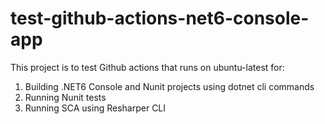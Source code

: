 # test-github-actions-net6-console-app
This project is to test Github actions that runs on ubuntu-latest for:
1. Building .NET6 Console and Nunit projects using dotnet cli commands
2. Running Nunit tests
3. Running SCA using Resharper CLI
